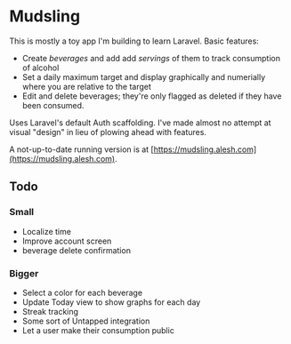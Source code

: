 # Mudsling

This is mostly a toy app I'm building to learn Laravel. Basic features:

* Create _beverages_ and add add _servings_ of them to track consumption of alcohol
* Set a daily maximum target and display graphically and numerially where you are relative to the target
* Edit and delete beverages; they're only flagged as deleted if they have been consumed.

Uses Laravel's default Auth scaffolding. I've made almost no attempt at visual "design" in lieu of plowing ahead with features.

A not-up-to-date running version is at [https://mudsling.alesh.com](https://mudsling.alesh.com).

## Todo

### Small
* Localize time
* Improve account screen
* beverage delete confirmation

### Bigger
* Select a color for each beverage
* Update Today view to show graphs for each day
* Streak tracking
* Some sort of Untapped integration
* Let a user make their consumption public